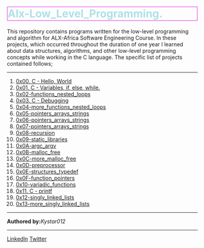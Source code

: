 <DOCTYPE html>
<html>
<head>
<style>
h1{
    border:2px solid violet;
color:powderblue;
}
</style>
</head>
<body>
<h1> Alx-Low_Level_Programming.</h1>
<p>This repository contains programs written for the low-level programming and algorithm for ALX-Africa Software Engineering Course. In these projects, which occurred throughout the duration of one year I learned about data structures, algorithms, and other low-level programming concepts while working in the C language. The specific list of projects contained follows; </p>
<hr>
<section>
<p><ol>
<li><a href="https://github.com/Kystar012/alx-low_level_programming/tree/master"> 0x00. C - Hello, World</a></li>
<li><a href="https://github.com/Kystar012/alx-low_level_programming/tree/master/0x01-variables_if_else_while"> 0x01. C - Variables, if, else, while.</a></li>
<li><a href="https://github.com/Kystar012/alx-low_level_programming/tree/master/0x02-functions_nested_loops">0x02-functions_nested_loops</a></li>
<li><a href="https://github.com/Kystar012/alx-low_level_programming/tree/master/0x03-debugging">0x03. C - Debugging</a></li>
<li><a href="https://github.com/Kystar012/alx-low_level_programming/tree/master/0x04-more_functions_nested_loops">0x04-more_functions_nested_loops</a></li>
<li><a href="https://github.com/Kystar012/alx-low_level_programming/tree/master/0x05-pointers_arrays_strings">0x05-pointers_arrays_strings </a></li>
<li><a href="https://github.com/Kystar012/alx-low_level_programming/tree/master/0x06-pointers_arrays_strings">0x06-pointers_arrays_strings</a></li>
<li><a href="https://github.com/Kystar012/alx-low_level_programming/tree/master/0x07-pointers_arrays_strings">0x07-pointers_arrays_strings</a></li>
<li><a href="https://github.com/Kystar012/alx-low_level_programming/tree/master/0x08-recursion">0x08-recursion</a></li>
<li><a href="https://github.com/Kystar012/alx-low_level_programming/tree/master/0x09-static_libraries">0x09-static_libraries</a></li>
<li><a href="https://github.com/Kystar012/alx-low_level_programming/tree/master/0x0A-argc_argv">0x0A-argc_argv</a></li>
<li><a href="https://github.com/Kystar012/alx-low_level_programming/tree/master/0x0B-malloc_free">0x0B-malloc_free</a></li>
<li><a href="https://github.com/Kystar012/alx-low_level_programming/tree/master/0x0C-more_malloc_free">0x0C-more_malloc_free</a></li>
<li><a href="https://github.com/Kystar012/alx-low_level_programming/tree/master/0x0D-preprocessor">0x0D-preprocessor </a></li>
<li><a href="https://github.com/Kystar012/alx-low_level_programming/tree/master/0x0E-structures_typedef">0x0E-structures_typedef</a></li>
<li><a href="https://github.com/Kystar012/alx-low_level_programming/tree/master/0x0F-function_pointers">0x0F-function_pointers</a></li>
<li><a href="https://github.com/Kystar012/alx-low_level_programming/tree/master/0x10-variadic_functions">0x10-variadic_functions</a></li>
<li><a href="https://github.com/Kystar012/printf">0x11. C - printf</a></li>
<li><a href="https://github.com/Kystar012/alx-low_level_programming/tree/master/0x12-singly_linked_lists">0x12-singly_linked_lists</a></li>
<li><a href="">0x13-more_singly_linked_lists</a></li>
</ol>
</section>
<hr>
<footer>
<p><b>Authored by:</b><em>Kystar012</em></p>
<hr>
<p><a href="https://www.linkedin.com/in/festus-mwirigi" target="_blank">Linkedln</a>  <a href="https://twitter.com/Fmwigat?t=OoDu4KcGoTX5TxKCHoLZkA&s=09" target="_blank">Twitter</a></p>
</footer>
</body>
</html>
